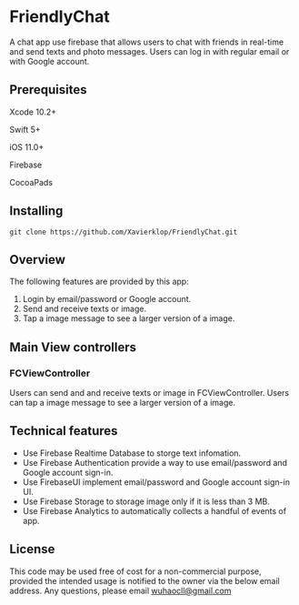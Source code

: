 # FriendlyChat
A chat app use firebase that allows users to chat with friends in real-time and send texts and photo messages. Users can log in with regular email or with Google account.
## Prerequisites
Xcode 10.2+

Swift 5+

iOS 11.0+

Firebase

CocoaPads
## Installing
`git clone https://github.com/Xavierklop/FriendlyChat.git`
## Overview
The following features are provided by this app:

 1. Login by email/password or Google account.
 2. Send and receive texts or image.
 3. Tap a image message to see a larger version of a image. 
## Main View controllers
### FCViewController
Users can send and and receive texts or image in FCViewController. Users can tap a image message to see a larger version of a image.
## Technical features
- Use Firebase Realtime Database to storge text infomation.
- Use Firebase Authentication provide a way to use email/password and Google account sign-in.
- Use FirebaseUI implement email/password and Google account sign-in UI.
- Use Firebase Storage to storage image only if it is less than 3 MB.
- Use Firebase Analytics to automatically collects a handful of events of app.
## License
This code may be used free of cost for a non-commercial purpose, provided the intended usage is notified to the owner via the below email address.
Any questions, please email wuhaocll@gmail.com
